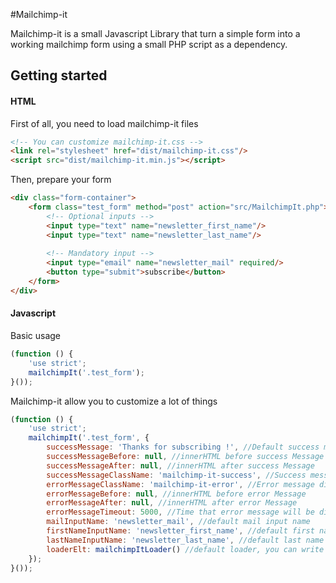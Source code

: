 #Mailchimp-it

Mailchimp-it is a small Javascript Library that turn a simple form into a working mailchimp form using a small PHP script as a dependency.

## Getting started

#### HTML
First of all, you need to load mailchimp-it files
```html
<!-- You can customize mailchimp-it.css -->
<link rel="stylesheet" href="dist/mailchimp-it.css"/>
<script src="dist/mailchimp-it.min.js"></script>
```

Then, prepare your form
```html
<div class="form-container">
    <form class="test_form" method="post" action="src/MailchimpIt.php">
	    <!-- Optional inputs -->
	    <input type="text" name="newsletter_first_name"/>
        <input type="text" name="newsletter_last_name"/>
               
	    <!-- Mandatory input -->
        <input type="email" name="newsletter_mail" required/>
        <button type="submit">subscribe</button>
    </form>
</div>
```

#### Javascript
Basic usage
```javascript
(function () {
    'use strict';
    mailchimpIt('.test_form');
}());
```

Mailchimp-it allow you to customize a lot of things
```javascript
(function () {
    'use strict';
    mailchimpIt('.test_form', {
        successMessage: 'Thanks for subscribing !', //Default success message
        successMessageBefore: null, //innerHTML before success Message
        successMessageAfter: null, //innerHTML after success Message
        successMessageClassName: 'mailchimp-it-success', //Success message div class
        errorMessageClassName: 'mailchimp-it-error', //Error message div class
        errorMessageBefore: null, //innerHTML before error Message
        errorMessageAfter: null, //innerHTML after error Message
        errorMessageTimeout: 5000, //Time that error message will be displayed
        mailInputName: 'newsletter_mail', //default mail input name
        firstNameInputName: 'newsletter_first_name', //default first name input name
        lastNameInputName: 'newsletter_last_name', //default last name input name
        loaderElt: mailchimpItLoader() //default loader, you can write your own function
    });
}());
```